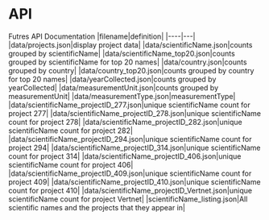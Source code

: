 # API

Futres API Documentation
|filename|definition|
|----|---|
|data/projects.json|display project data|
|data/scientificName.json|counts grouped by scientificName|
|data/scientificName_top20.json|counts grouped by scientificName for top 20 names|
|data/country.json|counts grouped by country|
|data/country_top20.json|counts grouped by country for top 20 names|
|data/yearCollected.json|counts grouped by yearCollected|
|data/measurementUnit.json|counts grouped by measurementUnit|
|data/measurementType.json|measurementType|
|data/scientificName_projectID_277.json|unique scientificName count for project 277|
|data/scientificName_projectID_278.json|unique scientificName count for project 278|
|data/scientificName_projectID_282.json|unique scientificName count for project 282|
|data/scientificName_projectID_294.json|unique scientificName count for project 294|
|data/scientificName_projectID_314.json|unique scientificName count for project 314|
|data/scientificName_projectID_406.json|unique scientificName count for project 406|
|data/scientificName_projectID_409.json|unique scientificName count for project 409|
|data/scientificName_projectID_410.json|unique scientificName count for project 410|
|data/scientificName_projectID_Vertnet.json|unique scientificName count for project Vertnet|
|scientificName_listing.json|All scientific names and the projects that they appear in|
